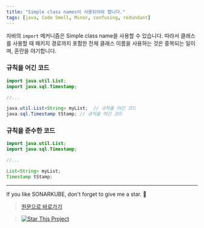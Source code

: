 ```yaml
---
title: "Simple class names이 사용되어야 합니다."
tags: [java, Code Smell, Minor, confusing, redundant]
---
```


자바의 `import` 메커니즘은 Simple class name을 사용할 수 있습니다.
따라서 클래스를 사용할 때 패키지 경로까지 포함한 전체 클래스 이름을 사용하는 것은 중복되는 일이며, 혼란을 야기합니다.

### 규칙을 어긴 코드

```java
import java.util.List;
import java.sql.Timestamp;

//...

java.util.List<String> myList;  // 규칙을 어긴 코드
java.sql.Timestamp tStamp; // 규칙을 어긴 코드
```

### 규칙을 준수한 코드

```java
import java.util.List;
import java.sql.Timestamp;

//...

List<String> myList;
Timestamp tStamp;
```

---

If you like SONARKUBE, don't forget to give me a star. :star2:

> [원문으로 바로가기](https://rules.sonarsource.com/java/tag/confusing/RSPEC-1942)

> [![Star This Project](https://img.shields.io/github/stars/kantabile/sonarkube.svg?label=Stars&style=social)](https://github.com/kantabile/sonarkube)
